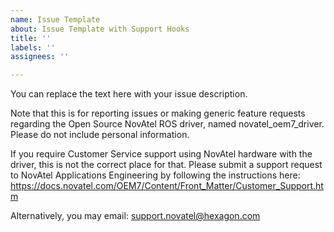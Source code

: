 ```yaml
---
name: Issue Template
about: Issue Template with Support Hooks
title: ''
labels: ''
assignees: ''

---
```


You can replace the text here with your issue description.

Note that this is for reporting issues or making generic feature requests regarding the Open Source NovAtel ROS driver, named novatel_oem7_driver. Please do not include personal information.

If you require Customer Service support using NovAtel hardware with the driver, this is not the correct place for that. Please submit a support request to NovAtel Applications Engineering by following the instructions here:
https://docs.novatel.com/OEM7/Content/Front_Matter/Customer_Support.htm

Alternatively, you may email:
support.novatel@hexagon.com
